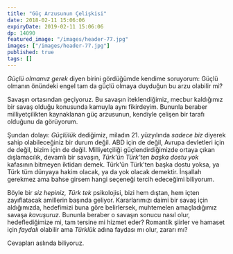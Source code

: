```yaml
---
title: "Güç Arzusunun Çelişkisi"
date: 2018-02-11 15:06:06
expiryDate: 2019-02-11 15:06:06
dp: 14090
featured_image: "/images/header-77.jpg"
images: ["/images/header-77.jpg"]
published: true
tags: []
---
```




*Güçlü olmamız gerek* diyen birini gördüğümde kendime soruyorum: Güçlü olmanın
önündeki engel tam da güçlü olmaya duyduğun bu arzu olabilir mi? 

Savaşın ortasından geçiyoruz. Bu savaşın iteklendiğimiz, mecbur kaldığımız bir
savaş olduğu konusunda kamuyla aynı fikirdeyim. Bununla beraber milliyetçilikten
kaynaklanan güç arzusunun, kendiyle çelişen bir tarafı olduğunu da görüyorum. 

Şundan dolayı: *Güçlülük* dediğimiz, miladın 21. yüzyılında *sadece biz* diyerek
sahip olabileceğiniz bir durum değil. ABD için de değil, Avrupa devletleri için
de değil, bizim için de değil. Milliyetçiliği güçlendirdiğimizde ortaya çıkan
dışlamacılık, devamlı bir savaşın, *Türk'ün Türk'ten başka dostu yok* kafasının
bitmeyen iktidarı demek. Türk'ün Türk'ten başka dostu yoksa, ya Türk tüm dünyaya
hakim olacak, ya da yok olacak demektir. İnşallah gerekmez ama bahse girsem
hangi seçeneği tercih edeceğimi biliyorum.

Böyle bir *siz hepiniz, Türk tek* psikolojisi, bizi hem dıştan, hem içten
zayıflatacak amillerin başında geliyor. Kararlarımızı daimi bir savaş için
aldığımızda, hedefimizi buna göre belirlersek, muhtemelen amaçladığımız savaşa
*kavuşuruz.* Bununla beraber o savaşın sonucu nasıl olur, hedeflediğimize mi,
tam tersine mi hizmet eder? Romantik şiirler ve hamaset için *faydalı* olabilir
ama *Türklük* adına faydası mı olur, zararı mı?

Cevapları aslında biliyoruz. 


